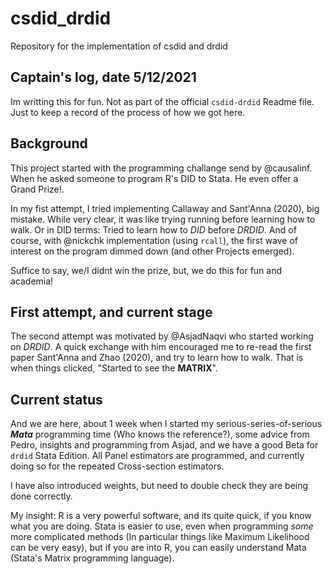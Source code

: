 # csdid_drdid
Repository for the implementation of csdid and drdid
## Captain's log, date 5/12/2021
Im writting this for fun. Not as part of the official `csdid-drdid` Readme file. Just to keep a record of the process of how we got here.
## Background
This project started with the programming challange send by @causalinf. When he asked someone to program R's DID to Stata. He even offer a Grand Prize!. 

In my fist attempt, I tried implementing Callaway and Sant'Anna (2020), big mistake. While very clear, it was like trying running before learning how to walk. Or in DID terms: Tried to learn how to *DID* before *DRDID*. And of course, with @nickchk implementation (using `rcall`), the first wave of interest on the program dimmed down (and other Projects emerged). 

Suffice to say, we/I didnt win the prize, but, we do this for fun and academia!

## First attempt, and current stage

The second attempt was motivated by @AsjadNaqvi who started working on *DRDID*. A quick exchange with him encouraged me to re-read the first paper Sant'Anna and Zhao (2020), and try to learn how to walk. That is when things clicked, "Started to see the **MATRIX**". 

## Current status

And we are here, about 1 week when I started my serious-series-of-serious ***Mata*** programming time (Who knows the reference?), some advice from Pedro, insights and programming from Asjad, and we have a good Beta for `drdid` Stata Edition. All Panel estimators are programmed, and currently doing so for the repeated Cross-section estimators. 

I have also introduced weights, but need to double check they are being done correctly.

My insight: R is a very powerful software, and its quite quick, if you know what you are doing. Stata is easier to use, even when programming _some_ more complicated methods (In particular things like Maximum Likelihood can be very easy), but if you are into R, you can easily understand Mata (Stata's Matrix programming language).



